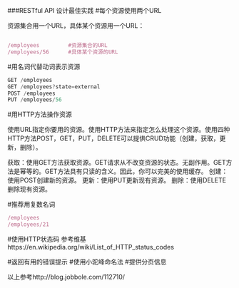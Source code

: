 ###RESTful API 设计最佳实践
#每个资源使用两个URL

资源集合用一个URL，具体某个资源用一个URL：
```javascript

/employees         #资源集合的URL
/employees/56      #具体某个资源的URL

```
#用名词代替动词表示资源
```javascript
GET /employees
GET /employees?state=external
POST /employees
PUT /employees/56
```
#用HTTP方法操作资源

使用URL指定你要用的资源。使用HTTP方法来指定怎么处理这个资源。使用四种HTTP方法POST，GET，PUT，DELETE可以提供CRUD功能（创建，获取，更新，删除）。

获取：使用GET方法获取资源。GET请求从不改变资源的状态。无副作用。GET方法是幂等的。GET方法具有只读的含义。因此，你可以完美的使用缓存。
创建：使用POST创建新的资源。
更新：使用PUT更新现有资源。
删除：使用DELETE删除现有资源。

#推荐用复数名词
```javascript
/employees
/employees/21
```

#使用HTTP状态码
参考维基https://en.wikipedia.org/wiki/List_of_HTTP_status_codes

#返回有用的错误提示
#使用小驼峰命名法
#提供分页信息

以上参考http://blog.jobbole.com/112710/